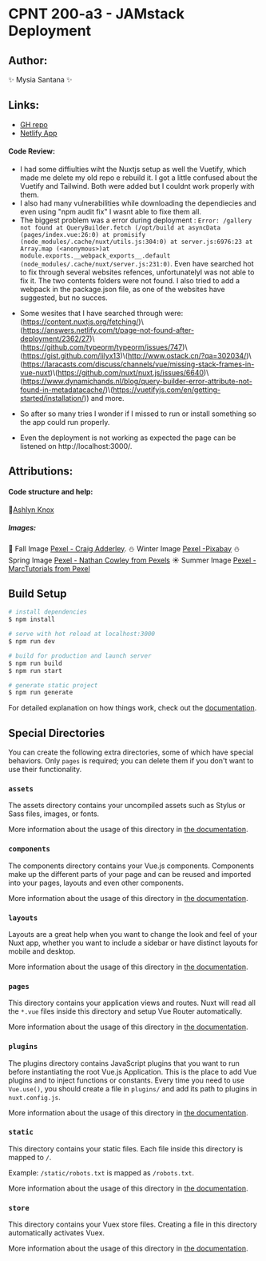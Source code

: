 # CPNT 200-a3 - JAMstack Deployment

## Author: 
:sparkles: Mysia Santana :sparkles:

## Links:
* [GH repo](https://github.com/Mysia14/cpnt200-a3)
* [Netlify App](https://hardcore-kare-6bcfa7.netlify.app/) 

 #### Code Review:
 - I had some diffiulties wiht the Nuxtjs setup as well the Vuetify, which made me delete my old repo e rebuild it. I got a little confused about the Vuetify and Tailwind. Both were added but I couldnt work properly with them.
 - I also had many vulnerabilities while downloading the dependiecies and even using "npm audit fix" I wasnt able to fixe them all.
 - The biggest problem  was a error during deployment : 
 `Error: /gallery not found at QueryBuilder.fetch (/opt/build at asyncData (pages/index.vue:26:0) at promisify (node_modules/.cache/nuxt/utils.js:304:0) at server.js:6976:23 at Array.map (<anonymous>)at module.exports.__webpack_exports__.default (node_modules/.cache/nuxt/server.js:231:0)`. Even have searched hot to fix through several websites refences, unfortunatelyI was not able to fix it. The two contents folders were not found. I also tried to add a webpack in the package.json file, as one of the websites have suggested, but no succes.
* Some wesites that I have searched through were: (https://content.nuxtjs.org/fetching/)\\(https://answers.netlify.com/t/page-not-found-after-deployment/2362/27)\\(https://github.com/typeorm/typeorm/issues/747)\\ (https://gist.github.com/lilyx13)\\(http://www.ostack.cn/?qa=302034/)\\(https://laracasts.com/discuss/channels/vue/missing-stack-frames-in-vue-nuxt)\\(https://github.com/nuxt/nuxt.js/issues/6640)\\(https://www.dynamichands.nl/blog/query-builder-error-attribute-not-found-in-metadatacache/)\\(https://vuetifyjs.com/en/getting-started/installation/)) and more.

- So after so many tries I wonder if I missed to run or install something so the app could run properly.

- Even the deployment is not working as expected the page can be listened on http://localhost:3000/.
 
## Attributions:
#### Code structure and help:
:star2:[Ashlyn Knox](https://gist.github.com/lilyx13) 
##### Images:
:fallen_leaf: Fall Image [Pexel -  Craig Adderley](https://www.pexels.com/photo/concrete-road-between-trees-1563356/).
:snowman: Winter Image [Pexel -Pixabay](https://www.pexels.com/photo/snowy-forest-235621/)
:snowman: Spring Image [Pexel - Nathan Cowley from Pexels](https://www.pexels.com/photo/pink-flowers-photography-1128797/)
:sunny: Summer Image [Pexel - MarcTutorials from Pexel](https://www.pexels.com/photo/palm-trees-1152359/)


## Build Setup

```bash
# install dependencies
$ npm install

# serve with hot reload at localhost:3000
$ npm run dev

# build for production and launch server
$ npm run build
$ npm run start

# generate static project
$ npm run generate
```

For detailed explanation on how things work, check out the [documentation](https://nuxtjs.org).

## Special Directories

You can create the following extra directories, some of which have special behaviors. Only `pages` is required; you can delete them if you don't want to use their functionality.

### `assets`

The assets directory contains your uncompiled assets such as Stylus or Sass files, images, or fonts.

More information about the usage of this directory in [the documentation](https://nuxtjs.org/docs/2.x/directory-structure/assets).

### `components`

The components directory contains your Vue.js components. Components make up the different parts of your page and can be reused and imported into your pages, layouts and even other components.

More information about the usage of this directory in [the documentation](https://nuxtjs.org/docs/2.x/directory-structure/components).

### `layouts`

Layouts are a great help when you want to change the look and feel of your Nuxt app, whether you want to include a sidebar or have distinct layouts for mobile and desktop.

More information about the usage of this directory in [the documentation](https://nuxtjs.org/docs/2.x/directory-structure/layouts).


### `pages`

This directory contains your application views and routes. Nuxt will read all the `*.vue` files inside this directory and setup Vue Router automatically.

More information about the usage of this directory in [the documentation](https://nuxtjs.org/docs/2.x/get-started/routing).

### `plugins`

The plugins directory contains JavaScript plugins that you want to run before instantiating the root Vue.js Application. This is the place to add Vue plugins and to inject functions or constants. Every time you need to use `Vue.use()`, you should create a file in `plugins/` and add its path to plugins in `nuxt.config.js`.

More information about the usage of this directory in [the documentation](https://nuxtjs.org/docs/2.x/directory-structure/plugins).

### `static`

This directory contains your static files. Each file inside this directory is mapped to `/`.

Example: `/static/robots.txt` is mapped as `/robots.txt`.

More information about the usage of this directory in [the documentation](https://nuxtjs.org/docs/2.x/directory-structure/static).

### `store`

This directory contains your Vuex store files. Creating a file in this directory automatically activates Vuex.

More information about the usage of this directory in [the documentation](https://nuxtjs.org/docs/2.x/directory-structure/store).
